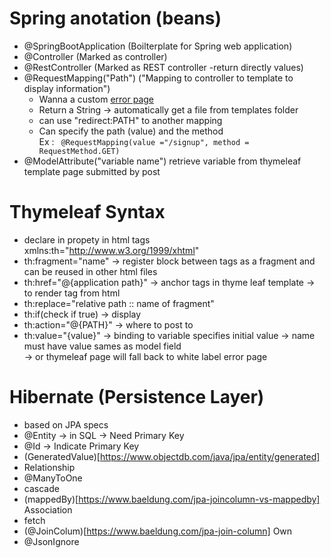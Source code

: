 # Spring anotation (beans)
* @SpringBootApplication (Boilterplate for Spring web application)
* @Controller (Marked as controller)
* @RestController (Marked as REST controller -return directly values)
* @RequestMapping("Path") ("Mapping to controller to template to display information")
  * Wanna a custom [error page](https://www.baeldung.com/spring-boot-custom-error-page)
  * Return a String -> automatically get a file from templates folder
  * can use "redirect:PATH" to another mapping 
  * Can specify the path (value) and the method 
   <br>Ex : ` @RequestMapping(value ="/signup", method = RequestMethod.GET)`
* @ModelAttribute("variable name") retrieve variable from thymeleaf template page submitted by post




# Thymeleaf Syntax
  * declare in propety in html tags xmlns:th="http://www.w3.org/1999/xhtml"
  * th:fragment="name" -> register block between tags as a fragment and can be reused in other html files
  * th:href="@{application path}" -> anchor tags in thyme leaf template -> to render tag from html
  * th:replace="relative path :: name of fragment"
  * th:if(check if true) -> display
  * th:action="@{PATH}" -> where to post to
  * th:value="{value}" -> binding to variable specifies initial value -> name must have value sames as model field 
  <br> -> or thymeleaf page will fall back to white label error page
  
# Hibernate (Persistence Layer)
* based on JPA specs
* @Entity -> in SQL -> Need Primary Key
* @Id -> Indicate Primary Key
 * (GeneratedValue)[https://www.objectdb.com/java/jpa/entity/generated]
* Relationship
 * @ManyToOne 
  * cascade
  * (mappedBy)[https://www.baeldung.com/jpa-joincolumn-vs-mappedby] Association
  * fetch
* (@JoinColum)[https://www.baeldung.com/jpa-join-column] Own
* @JsonIgnore
